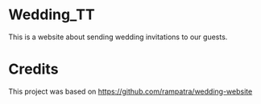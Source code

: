# Wedding_TT

This is a website about sending wedding invitations to our guests.

# Credits

This project was based on https://github.com/rampatra/wedding-website
